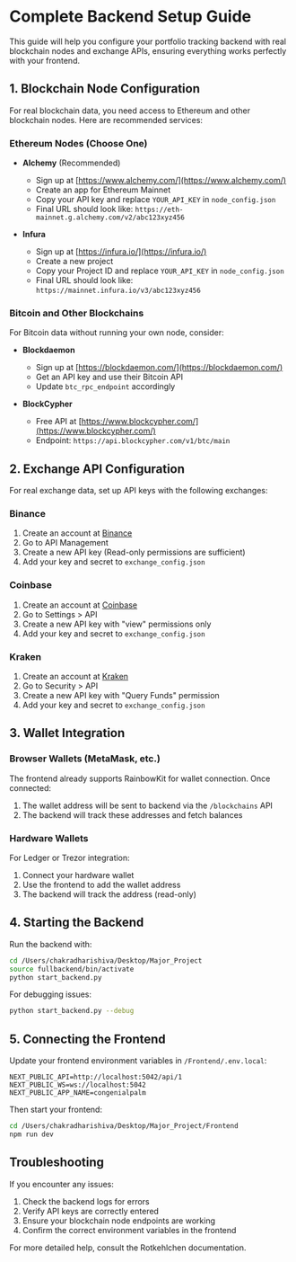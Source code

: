 # Complete Backend Setup Guide

This guide will help you configure your portfolio tracking backend with real blockchain nodes and exchange APIs, ensuring everything works perfectly with your frontend.

## 1. Blockchain Node Configuration

For real blockchain data, you need access to Ethereum and other blockchain nodes. Here are recommended services:

### Ethereum Nodes (Choose One)

- **Alchemy** (Recommended)
  - Sign up at [https://www.alchemy.com/](https://www.alchemy.com/)
  - Create an app for Ethereum Mainnet
  - Copy your API key and replace `YOUR_API_KEY` in `node_config.json`
  - Final URL should look like: `https://eth-mainnet.g.alchemy.com/v2/abc123xyz456`

- **Infura**
  - Sign up at [https://infura.io/](https://infura.io/)
  - Create a new project
  - Copy your Project ID and replace `YOUR_API_KEY` in `node_config.json`
  - Final URL should look like: `https://mainnet.infura.io/v3/abc123xyz456`

### Bitcoin and Other Blockchains

For Bitcoin data without running your own node, consider:

- **Blockdaemon**
  - Sign up at [https://blockdaemon.com/](https://blockdaemon.com/)
  - Get an API key and use their Bitcoin API
  - Update `btc_rpc_endpoint` accordingly

- **BlockCypher**
  - Free API at [https://www.blockcypher.com/](https://www.blockcypher.com/)
  - Endpoint: `https://api.blockcypher.com/v1/btc/main`

## 2. Exchange API Configuration

For real exchange data, set up API keys with the following exchanges:

### Binance

1. Create an account at [Binance](https://www.binance.com/)
2. Go to API Management
3. Create a new API key (Read-only permissions are sufficient)
4. Add your key and secret to `exchange_config.json`

### Coinbase

1. Create an account at [Coinbase](https://www.coinbase.com/)
2. Go to Settings > API
3. Create a new API key with "view" permissions only
4. Add your key and secret to `exchange_config.json`

### Kraken

1. Create an account at [Kraken](https://www.kraken.com/)
2. Go to Security > API
3. Create a new API key with "Query Funds" permission
4. Add your key and secret to `exchange_config.json`

## 3. Wallet Integration

### Browser Wallets (MetaMask, etc.)

The frontend already supports RainbowKit for wallet connection. Once connected:

1. The wallet address will be sent to backend via the `/blockchains` API
2. The backend will track these addresses and fetch balances

### Hardware Wallets

For Ledger or Trezor integration:

1. Connect your hardware wallet
2. Use the frontend to add the wallet address
3. The backend will track the address (read-only)

## 4. Starting the Backend

Run the backend with:

```bash
cd /Users/chakradharishiva/Desktop/Major_Project
source fullbackend/bin/activate
python start_backend.py
```

For debugging issues:

```bash
python start_backend.py --debug
```

## 5. Connecting the Frontend

Update your frontend environment variables in `/Frontend/.env.local`:

```
NEXT_PUBLIC_API=http://localhost:5042/api/1
NEXT_PUBLIC_WS=ws://localhost:5042
NEXT_PUBLIC_APP_NAME=congenialpalm
```

Then start your frontend:

```bash
cd /Users/chakradharishiva/Desktop/Major_Project/Frontend
npm run dev
```

## Troubleshooting

If you encounter any issues:

1. Check the backend logs for errors
2. Verify API keys are correctly entered
3. Ensure your blockchain node endpoints are working
4. Confirm the correct environment variables in the frontend

For more detailed help, consult the Rotkehlchen documentation.
